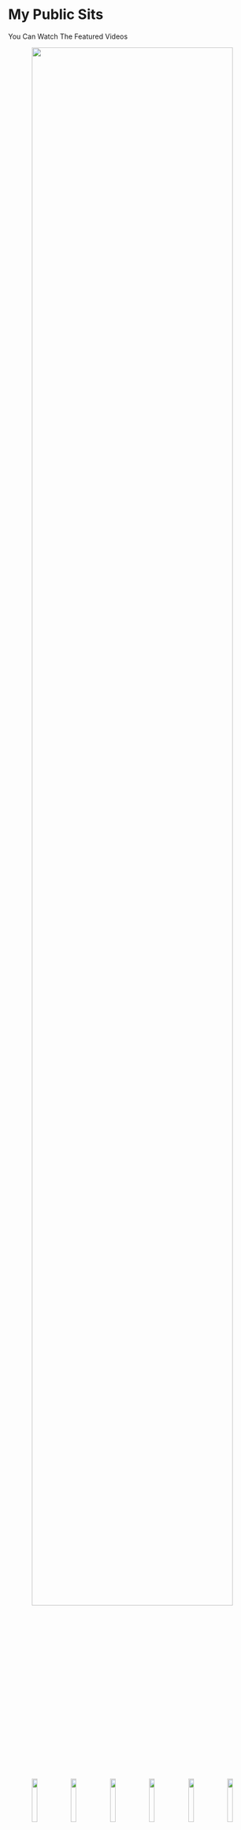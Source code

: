 # My Public Sits
You Can Watch The Featured Videos 


<div align="center">

  <img src="https://i.imgur.com/M5KHA0c.png" width="90%" height="">

<img src="https://cdni.pornpics.com/1280/7/515/29552983/29552983_021_ea10.jpg" width="15%">
</img> <img src="https://cdni.pornpics.com/1280/1/367/59273694/59273694_001_85ee.jpg" width="15%"></img> 
<img src="https://cdni.pornpics.com/1280/7/653/13563635/13563635_032_95a7.jpg" width="15%"></img> 
<img src="https://cdni.pornpics.com/1280/1/112/82043618/82043618_004_4327.jpg" width="15%"></img> 
<img src="https://cdni.pornpics.com/1280/1/358/42059883/42059883_001_8ea9.jpg" width="15%"></img> 
<img src="https://cdni.pornpics.com/1280/7/98/22381984/22381984_001_314c.jpg" width="15%"></img> 
